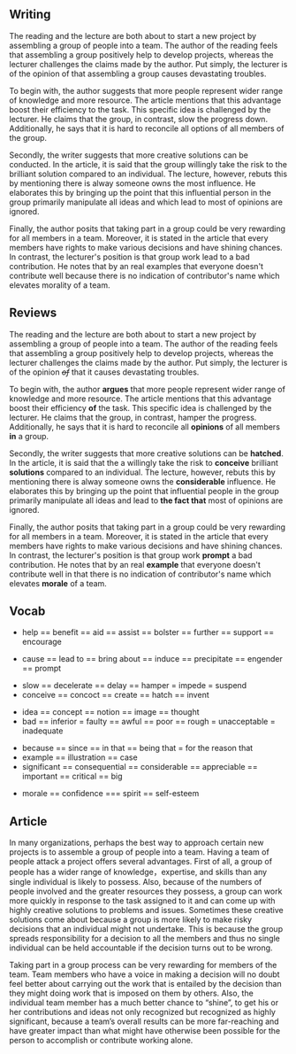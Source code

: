## Writing
The reading and the lecture are both about to start a new project by assembling a group of people into a team. The author of the reading feels that assembling a group positively help to develop projects, whereas the lecturer challenges the claims made by the author. Put simply, the lecturer is of the opinion of that assembling a group causes devastating troubles.

To begin with, the author suggests that more people represent wider range of knowledge and more resource. The article mentions that this advantage boost their efficiency to the task. This specific idea is challenged by the lecturer. He claims that the group, in contrast, slow the progress down. Additionally, he says that it is hard to reconcile all options of all members of the group.

Secondly, the writer suggests that more creative solutions can be conducted. In the article, it is said that the group willingly take the risk to the brilliant solution compared to an individual. The lecture, however, rebuts this by mentioning  there is alway someone owns the most influence. He elaborates this by bringing up the point that this influential person in the group primarily manipulate all ideas and which lead to most of opinions are ignored.

Finally, the author posits that taking part in a group could be very rewarding for all members in a team. Moreover, it is stated in the article that every members have rights to make various decisions and have shining chances. In contrast, the lecturer's position is that group work lead to a bad contribution. He notes that by an real examples that everyone doesn't contribute well because there is no indication of contributor's name which elevates morality of a team.

## Reviews
The reading and the lecture are both about to start a new project by assembling a group of people into a team. The author of the reading feels that assembling a group positively help to develop projects, whereas the lecturer challenges the claims made by the author. Put simply, the lecturer is of the opinion *~~of~~* that it causes devastating troubles.

To begin with, the author **argues** that more people represent wider range of knowledge and more resource. The article mentions that this advantage boost their efficiency **of** the task. This specific idea is challenged by the lecturer. He claims that the group, in contrast, hamper the progress. Additionally, he says that it is hard to reconcile all **opinions** of all members **in** a group.

Secondly, the writer suggests that more creative solutions can be **hatched**. In the article, it is said that the a willingly take the risk to **conceive** brilliant **solutions** compared to an individual. The lecture, however, rebuts this by mentioning there is alway someone owns the **considerable** influence. He elaborates this by bringing up the point that influential people in the group primarily manipulate all ideas and lead to **the fact that** most of opinions are ignored.

Finally, the author posits that taking part in a group could be very rewarding for all members in a team. Moreover, it is stated in the article that every members have rights to make various decisions and have shining chances. In contrast, the lecturer's position is that group work **prompt** a bad contribution. He notes that by an real **example** that everyone doesn't contribute well in that there is no indication of contributor's name which elevates **morale** of a team.

## Vocab
- help == benefit == aid == assist == bolster == further == support == encourage
+ cause == lead to == bring about == induce == precipitate == engender == prompt
- slow == decelerate == delay == hamper = impede = suspend
- conceive == concoct == create == hatch == invent
+ idea == concept == notion == image == thought
+ bad == inferior = faulty == awful == poor == rough = unacceptable = inadequate
- because == since == in that == being that = for the reason that
- example == illustration == case
- significant == consequential == considerable == appreciable == important == critical == big 
+ morale == confidence === spirit == self-esteem

## Article
In many organizations, perhaps the best way to approach certain new projects is to assemble a group of people into a team. Having a team of people attack a project offers several advantages. First of all, a group of people has a wider range of knowledge，expertise, and skills than any single individual is likely to possess. Also, because of the numbers of people involved and the greater resources they possess, a group can work more quickly in response to the task assigned to it and can come up with highly creative solutions to problems and issues. Sometimes these creative solutions come about because a group is more likely to make risky decisions that an individual might not undertake. This is because the group spreads responsibility for a decision to all the members and thus no single individual can be held accountable if the decision turns out to be wrong.

Taking part in a group process can be very rewarding for members of the team. Team members who have a voice in making a decision will no doubt feel better about carrying out the work that is entailed by the decision than they might doing work that is imposed on them by others. Also, the individual team member has a much better chance to “shine”, to get his or her contributions and ideas not only recognized but recognized as highly significant, because a team’s overall results can be more far-reaching and have greater impact than what might have otherwise been possible for the person to accomplish or contribute working alone.